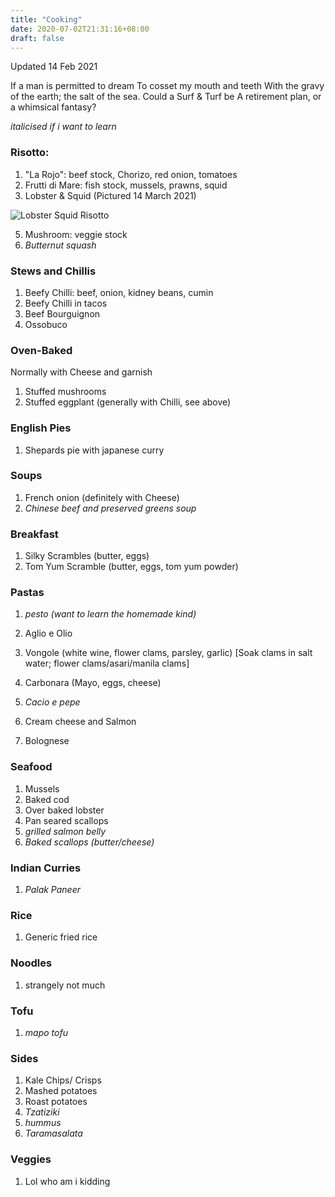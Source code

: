 ```yaml
---
title: "Cooking"
date: 2020-07-02T21:31:16+08:00
draft: false
---
```


Updated 14 Feb 2021

If a man is permitted to dream 
To cosset my mouth and teeth
With the gravy of the earth; the salt of the sea.
Could a Surf & Turf be
A retirement plan, 
or a whimsical fantasy?


*italicised if i want to learn*

### Risotto:

1. "La Rojo": beef stock, Chorizo, red onion, tomatoes
2. Frutti di Mare: fish stock, mussels, prawns, squid
3. Lobster & Squid (Pictured 14 March 2021)

![Lobster Squid Risotto](/img/LobsterRisotto_1.jpg)

5. Mushroom: veggie stock
6. *Butternut squash*

### Stews and Chillis

1. Beefy Chilli: beef, onion, kidney beans, cumin
2. Beefy Chilli in tacos
3. Beef Bourguignon
4. Ossobuco

### Oven-Baked

Normally with Cheese and garnish

1. Stuffed mushrooms
2. Stuffed eggplant (generally with Chilli, see above)

### English Pies

1. Shepards pie with japanese curry

 ### Soups

1. French onion (definitely with Cheese)
2. *Chinese beef and preserved greens soup*

 ### Breakfast

1. Silky Scrambles (butter, eggs)
2. Tom Yum Scramble (butter, eggs, tom yum powder)

### Pastas

1. *pesto (want to learn the homemade kind)*
2. Aglio e Olio
3. Vongole (white wine, flower clams, parsley, garlic) [Soak clams in salt water; flower clams/asari/manila clams]
4. Carbonara (Mayo, eggs, cheese)


2. *Cacio e pepe* 
3. Cream cheese and Salmon
4. Bolognese

### Seafood

1. Mussels
2. Baked cod
3. Over baked lobster
4. Pan seared scallops
4. *grilled salmon belly* 
5. *Baked scallops (butter/cheese)*

### Indian Curries

1. *Palak Paneer*

### Rice

1. Generic fried rice

### Noodles

1. strangely not much

### Tofu

1. *mapo tofu* 

### Sides

1. Kale Chips/ Crisps
2. Mashed potatoes
3. Roast potatoes
4. *Tzatiziki*
5. *hummus*
6. *Taramasalata*

### Veggies

1. Lol who am i kidding


